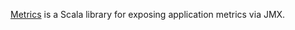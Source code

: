[Metrics](http://github.com/codahale/metrics) is a Scala library for exposing
application metrics via JMX.